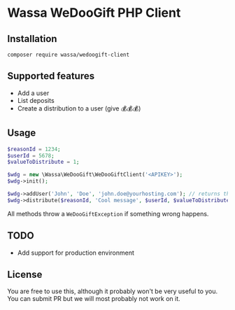 # Wassa WeDooGift PHP Client

## Installation

`composer require wassa/wedoogift-client`

## Supported features

* Add a user
* List deposits
* Create a distribution to a user (give 💰💰💰)

## Usage

```php
$reasonId = 1234;
$userId = 5678;
$valueToDistribute = 1;

$wdg = new \Wassa\WeDooGift\WeDooGiftClient('<APIKEY>');
$wdg->init();

$wdg->addUser('John', 'Doe', 'john.doe@yourhosting.com'); // returns the user id
$wdg->distribute($reasonId, 'Cool message', $userId, $valueToDistribute);
```

All methods throw a `WeDooGiftException` if something wrong happens.

## TODO

* Add support for production environment

## License

You are free to use this, although it probably won't be very useful to you. You can submit PR but we will most probably not work on it. 
